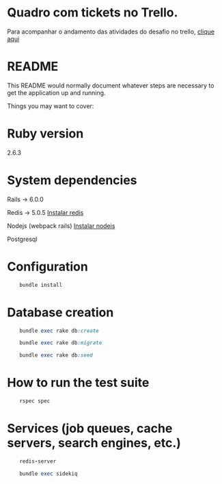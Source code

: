 # Quadro com tickets no Trello.
Para acompanhar o andamento das atividades do desafio no trello, [clique aqui](https://trello.com/b/iNArvCMC/blupagamentos-desafio-dev)

# README

This README would normally document whatever steps are necessary to get the
application up and running.

Things you may want to cover:

# Ruby version
2.6.3

# System dependencies
Rails -> 6.0.0

Redis -> 5.0.5 [Instalar redis](https://redis.io/topics/quickstart)

Nodejs (webpack rails) [Instalar nodejs](https://nodejs.org/en/download/package-manager/)

Postgresql

# Configuration
```ruby
	bundle install
```

# Database creation
```ruby
	bundle exec rake db:create
```

```ruby
	bundle exec rake db:migrate
```

```ruby
	bundle exec rake db:seed
```

# How to run the test suite
```ruby
	rspec spec
```

# Services (job queues, cache servers, search engines, etc.)
```ruby
	redis-server
```
```ruby
	bundle exec sidekiq
```
